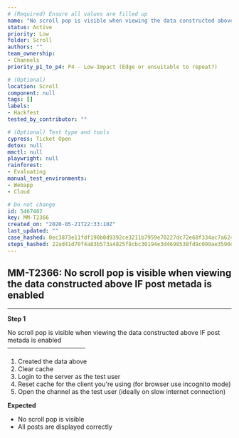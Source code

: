 ```yaml
---
# (Required) Ensure all values are filled up
name: "No scroll pop is visible when viewing the data constructed above IF post metada is enabled"
status: Active
priority: Low
folder: Scroll
authors: ""
team_ownership: 
- Channels
priority_p1_to_p4: P4 - Low-Impact (Edge or unsuitable to repeat?)

# (Optional)
location: Scroll
component: null
tags: []
labels: 
- Hackfest
tested_by_contributor: ""

# (Optional) Test type and tools
cypress: Ticket Open
detox: null
mmctl: null
playwright: null
rainforest: 
- Evaluating
manual_test_environments:
- Webapp
- Cloud

# Do not change
id: 5467482
key: MM-T2366
created_on: "2020-05-21T22:33:10Z"
last_updated: ""
case_hashed: 0ec3873e11fdf190b0d9392ce3211b7959e70227dc72e68f334ac7a6242420578452576a434b098d4299cd7f2c612c75
steps_hashed: 22ad41d70f4a83b573a4825f8cbc30194e3d4698538fd9c099ae3590d7c7166b85cab74d481ed63e2965ae7ebff12381
---
```


<!-- (Auto-generated) Based on frontmatter's "key" and "name" -->

## MM-T2366: No scroll pop is visible when viewing the data constructed above IF post metada is enabled

---

**Step 1**

No scroll pop is visible when viewing the data constructed above IF post metada is enabled\
–––––––––––––––––––––––––

1. Created the data above
2. Clear cache
3. Login to the server as the test user
4. Reset cache for the client you're using (for browser use incognito mode)
5. Open the channel as the test user (ideally on slow internet connection)

**Expected**

- No scroll pop is visible
- All posts are displayed correctly
